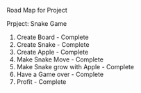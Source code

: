 Road Map for Project

Prpject: Snake Game

1. Create Board - Complete
2. Create Snake - Complete
3. Create Apple - Complete
4. Make Snake Move - Complete
5. Make Snake grow with Apple - Complete
6. Have a Game over - Complete
7. Profit - Complete
